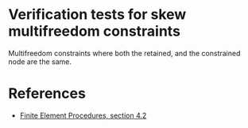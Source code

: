 # Verification tests for skew multifreedom constraints

Multifreedom constraints where both the retained, and the constrained node are the same.

# References
- [Finite Element Procedures, section 4.2](https://books.google.es/books/about/Finite_Element_Procedures.html?id=rWvefGICfO8C&redir_esc=y)
